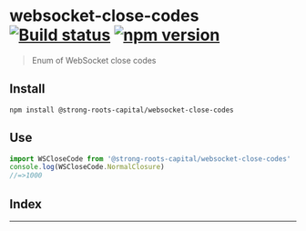 
websocket-close-codes [![Build status](https://travis-ci.org/strong-roots-capital/websocket-close-codes.svg?branch=master)](https://travis-ci.org/strong-roots-capital/websocket-close-codes) [![npm version](https://img.shields.io/npm/v/@strong-roots-capital/websocket-close-codes.svg)](https://npmjs.org/package/@strong-roots-capital/websocket-close-codes)
===================================================================================================================================================================================================================================================================================================================================================================

> Enum of WebSocket close codes

Install
-------

```shell
npm install @strong-roots-capital/websocket-close-codes
```

Use
---

```typescript
import WSCloseCode from '@strong-roots-capital/websocket-close-codes'
console.log(WSCloseCode.NormalClosure)
//=>1000
```

## Index

---


